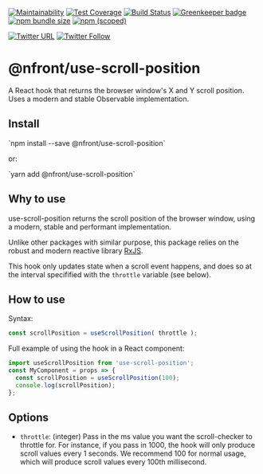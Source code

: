 [![Maintainability](https://api.codeclimate.com/v1/badges/9b92debd461a76f384d6/maintainability)](https://codeclimate.com/github/nfront/use-scroll-position/maintainability) [![Test Coverage](https://api.codeclimate.com/v1/badges/9b92debd461a76f384d6/test_coverage)](https://codeclimate.com/github/nfront/use-scroll-position/test_coverage) [![Build Status](https://travis-ci.com/nfront/use-scroll-position.svg?branch=master)](https://travis-ci.org/nfront/use-scroll-position) [![Greenkeeper badge](https://badges.greenkeeper.io/nfront/use-scroll-position.svg)](https://greenkeeper.io/) [![npm bundle size](https://badgen.net/bundlephobia/min/@nfront/use-scroll-position)](https://bundlephobia.com/result?p=@nfront/use-scroll-position) [![npm (scoped)](https://img.shields.io/npm/v/@nfront/use-scroll-position.svg)](https://www.npmjs.com/package/@nfront/use-scroll-position)

[![Twitter URL](https://img.shields.io/twitter/url/https/github.com/nfront/use-scroll-position.svg?style=social)](https://twitter.com/intent/tweet?text=Check%20out%20this%20useful%20npm%20package:&url=https%3A%2F%2Fgithub.com%2Fnfront%2Fuse-scroll-position) [![Twitter Follow](https://img.shields.io/twitter/follow/magnusriga.svg?label=Follow&style=social)](https://twitter.com/intent/follow?screen_name=magnusriga)

# @nfront/use-scroll-position

A React hook that returns the browser window's X and Y scroll position. Uses a modern and stable Observable implementation.

## Install

\`npm install --save @nfront/use-scroll-position\`

or:

\`yarn add @nfront/use-scroll-position\`

## Why to use

use-scroll-position returns the scroll position of the browser window, using a modern, stable and performant implementation.

Unlike other packages with similar purpose, this package relies on the robust and modern reactive library [RxJS](https://rxjs-dev.firebaseapp.com/).

This hook only updates state when a scroll event happens, and does so at the interval specifified with the `throttle` variable (see below).

## How to use

Syntax:

```javascript
const scrollPosition = useScrollPosition( throttle );
```

Full example of using the hook in a React component:

```javascript
import useScrollPosition from 'use-scroll-position';
const MyComponent = props => {
  const scrollPosition = useScrollPosition(100);
  console.log(scrollPosition);
};
```

## Options

- `throttle`: (integer) Pass in the ms value you want the scroll-checker to throttle for. For instance, if you pass in 1000, the hook will only produce scroll values every 1 seconds. We recommend 100 for normal usage, which will produce scroll values every 100th millisecond.